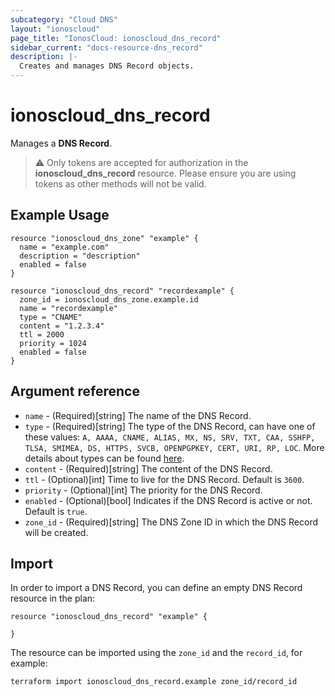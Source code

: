 ```yaml
---
subcategory: "Cloud DNS"
layout: "ionoscloud"
page_title: "IonosCloud: ionoscloud_dns_record"
sidebar_current: "docs-resource-dns_record"
description: |-
  Creates and manages DNS Record objects.
---
```


# ionoscloud_dns_record

Manages a **DNS Record**.

> ⚠️  Only tokens are accepted for authorization in the **ionoscloud_dns_record** resource. Please ensure you are using tokens as other methods will not be valid.

## Example Usage

```hcl
resource "ionoscloud_dns_zone" "example" {
  name = "example.com"
  description = "description"
  enabled = false
}

resource "ionoscloud_dns_record" "recordexample" {
  zone_id = ionoscloud_dns_zone.example.id
  name = "recordexample"
  type = "CNAME"
  content = "1.2.3.4"
  ttl = 2000
  priority = 1024
  enabled = false
}
```

## Argument reference

* `name` - (Required)[string] The name of the DNS Record.
* `type` - (Required)[string] The type of the DNS Record, can have one of these values: `A, AAAA, CNAME, ALIAS, MX, NS, SRV, TXT, CAA, SSHFP, TLSA, SMIMEA, DS, HTTPS, SVCB, OPENPGPKEY, CERT, URI, RP, LOC`. More details about types can be found [here](https://docs.ionos.com/dns-as-a-service/readme/api-how-tos/create-a-new-dns-record#create-records-of-other-types).
* `content` - (Required)[string] The content of the DNS Record.
* `ttl` - (Optional)[int] Time to live for the DNS Record. Default is `3600`.
* `priority` - (Optional)[int] The priority for the DNS Record.
* `enabled` - (Optional)[bool] Indicates if the DNS Record is active or not. Default is `true`.
* `zone_id` - (Required)[string] The DNS Zone ID in which the DNS Record will be created.

## Import

In order to import a DNS Record, you can define an empty DNS Record resource in the plan:
```hcl
resource "ionoscloud_dns_record" "example" {
  
}
```
The resource can be imported using the `zone_id` and the `record_id`, for example:

```shell
terraform import ionoscloud_dns_record.example zone_id/record_id
```